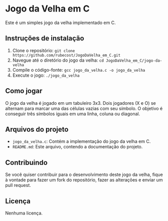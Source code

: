 # Jogo da Velha em C

Este é um simples jogo da velha implementado em C.

## Instruções de instalação

1. Clone o repositório: `git clone https://github.com/rubecost/JogoDaVelha_em_C.git`
2. Navegue até o diretório do jogo da velha: `cd JogoDaVelha_em_C/jogo-da-velha`
3. Compile o código-fonte: `gcc jogo_da_velha.c -o jogo_da_velha`
4. Execute o jogo: `./jogo_da_velha`

## Como jogar

O jogo da velha é jogado em um tabuleiro 3x3. Dois jogadores (X e O) se alternam para marcar uma das células vazias com seu símbolo. O objetivo é conseguir três símbolos iguais em uma linha, coluna ou diagonal.

## Arquivos do projeto

- `jogo_da_velha.c`: Contém a implementação do jogo da velha em C.
- `README.md`: Este arquivo, contendo a documentação do projeto.

## Contribuindo

Se você quiser contribuir para o desenvolvimento deste jogo da velha, fique à vontade para fazer um fork do repositório, fazer as alterações e enviar um pull request.

## Licença

Nenhuma licença.
